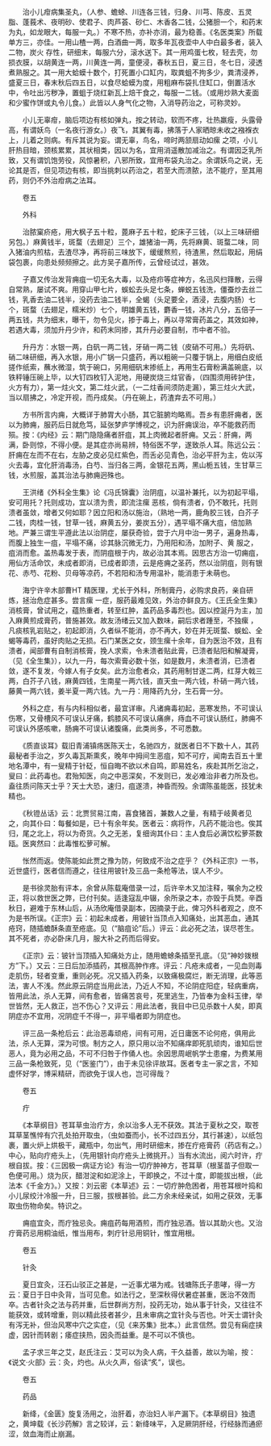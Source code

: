 <!-- { "loadSidebar": true } -->
　　治小儿疳病集圣丸，（人参、蟾蜍、川连各三钱，归身、川芎、陈皮、五灵脂、蓬莪术、夜明砂、使君子、肉芦荟、砂仁、木香各二钱，公猪胆一个，和药末为丸，如龙眼大，每服一丸。）不寒不热，亦补亦消，最为稳善。《名医类案》所载单方三，亦佳。一用山楂一两，白酒曲一两，取多年瓦夜壶中人中白最多者，装入二物，炭火 存性，研细末，每服六分，滚水送下。其一用鸡蛋七枚，轻去壳，勿损衣膜，以胡黄连一两，川黄连一两，童便浸，春秋五日，夏三日，冬七日，浸透煮熟服之。其一用大蛤蟆十数个，打死置小口缸内，取粪蛆不拘多少，粪清浸养，盛夏三日，春末秋后四五日，以食尽蛤蟆为度，用粗麻布袋扎住缸口，倒置活水中，令吐出污秽净，置蛆于烧红新瓦上焙干食之，每服一二钱。（或用炒熟大麦面和少蜜作饼或丸令儿食。）此皆以人身气化之物，入消导药治之，可称灵妙。

　　小儿无辜疳，脑后项边有核如弹丸，按之转动，软而不疼，壮热羸瘦，头露骨高，有谓妖鸟（一名夜行游女。）夜飞，其翼有毒，拂落于人家晒晾未收之襁褓衣上，儿着之则病。有斥其说为妄。谓无辜，鸟名，啼时两颔扇动如瘰 之项，小儿肝热目暗，颈核累累，其状相类，因以为名，宜用消遥散加减治之。有谓因乏乳所致，又有谓饥饱劳役，风惊暑积，八邪所致，宜用布袋丸治之。余谓妖鸟之说，无论其是否，但见项边有核，即当挑刺以药治之，若至大而溃脓，法不能疗，至其用药，则仍不外治疳病之法耳。

　　卷五

　　外科

　　治脓窠疥疮，用大枫子五十粒，蓖麻子五十粒，蛇床子三钱，（以上三味研细另包。）麻黄钱半，斑蝥（去翅足）三个，雄猪油一两，先将麻黄、斑蝥二味，同入猪油内煎枯，去渣尽净，再将前三味放下，缓缓熬煎，待渣黑，然后取起，用绢袋包裹，向患处频频擦之。此方吴子嘉所传，云曾经试过，甚效。

　　子嘉又传治发背痈疽一切无名大毒，以及疮疖等症神方，名迅风扫箨散，云得自常熟，屡试不爽。用穿山甲七片，蜈蚣去头足七条，蝉蜕五钱洗，僵蚕炒去丝二钱，乳香去油二钱半，没药去油二钱半，全蝎（头足要全，酒浸，去腹内肠）七个，斑蝥（去翅足，糯米炒）七个，明雄黄五钱，麝香一钱，冰片八分，五倍子一两五钱，共为细末，曝干，勿令见火，掺于毒上，再以寻常膏药盖之，其效如神，若遇大毒，须加升丹少许，和药末同掺，其升丹必要自制，市中者不验。

　　升丹方：水银一两，白矾一两二钱，牙硝一两二钱（皮硝不可用。）先将矾、硝二味研细，再入水银，用小广锅一只盛药，再以粗碗一只覆于锅上，用细白皮纸搓作纸索，蘸水微湿，筑于碗口，另用细矾末掺纸上，再用生石膏粉满盖碗底，以铁秤锤压碗上毕，以大钉四枚钉入泥地，用硬炭烧三炷官香，（四围须用砖护住，火方有力），第一炷火文，第二炷火武，（一二炷香间须防走漏），第三炷火大武，当以扇拂之，冷定开视，而丹成矣。（丹在碗上，药渣弃去不可用。）

　　方书所言内痈，大概详于肺胃大小肠，其它脏腑均略焉。吾乡有患肝痈者，医以为肺痈，服药后日就危笃，延张梦庐学博视之，识为肝痈误治，卒不能救药而殒。按：《内经》云：期门隐隐痛者肝疽，其上肉微起者肝痈。又云：肝痈，两 满，卧则惊，不得小便。是其症亦尚易辨，特俗医不学，遂致杀人耳。陈远公云：肝痈在左而不在右，左胁之皮必见红紫色，而舌必见青色，治必平肝为主，佐以泻火去毒，宜化肝消毒汤，白芍、当归各三两，金银花五两，黑山栀五钱，生甘草三钱，水煎服，盖其治法与肺痈迥殊也。

　　王洪绪《外科全生集》论《冯氏锦囊》治阴疽，以温补兼托，以为初起平塌，安可用托？托则成功，宜以溃为贵，即流注瘰 恶核，倘有溃者，仍不敢托，托则溃者虽敛，增者又何如耶？因立阳和汤以施治，（熟地一两，鹿角胶三钱，白芥子二钱，肉桂一钱，甘草一钱，麻黄五分，姜炭五分），遇平塌不痛大疽，倍加熟地。严兼三谓生平遵此法以治阴症，屡获奇验，尝于六月中治一男子，遍身热毒，而腹上独生一疽，平塌不痛，诊其脉沉微无力，乃用阳和汤，加附子、黄 服之，疽消而愈。盖热毒发于表，而阴疽根于内，故必治其本焉。因思古方治一切痈疽，用仙方活命饮，未成者即消，已成者即溃，云是疮痈之圣药，然以治阴疽，则有银花、赤芍、花粉、贝母等凉药，不若阳和汤专用温补，能消患于未萌也。

　　海宁许辛木部曹HT 精医理，尤长于外科，所制膏丹，必购求良药，亲自研炼，拯治危症甚多。尝言瘰 一症，服药最难见效，外治亦鲜良方。《王氏全生集》消核膏，曾试用之，蕴热重者，转至红肿，盖药品多毒烈也。因以控涎丹为主，加入麻黄煎成膏药，普施甚效。故友汤绪云又加入数味，嗣后求者踵至，不独瘰 ，凡痰核乳岩贴之，初起即消，久者纵不能消，亦不再大，妙在并无斑蝥、蜈蚣、全蝎等毒药，虽好肉贴之无损。石门某医之女，颈生瘰十余年，自为医治不效，且有溃者，闻部曹有自制消核膏，挽人求索，令未溃者贴此膏，已溃者贴阳和解凝膏，（见《全生集》），以九一丹，每次索膏必数十张，如是数月，未溃者消，已溃者敛，遂不复发，今嫁人有子女矣。此方治愈者众，其药用制甘遂二两，红芽大戟三两，白芥子八钱，麻黄四钱，生南星一两六钱，直天虫一两六钱，朴硝一两六钱，藤黄一两六钱，姜半夏一两六钱。九一丹：用降药九分，生石膏一分。

　　外科之症，有与内科相似者，最宜详审。凡诸痈毒初起，恶寒发热，不可误认伤寒，又骨槽风不可误认牙痛，鹤膝风不可误认痛痹，痔血不可误认肠红，肺痈不可误认外感咳嗽，肠痈不可误认诸腹痛，此类尚多，不可悉数。

　　《质直谈耳》载旧青浦镇疡医陈天士，名驰四方，就医者日不下数十人，其药最秘者手治之，岁久毒瓦斯熏炙，晚年中拇间生恶疽，知不可疗，闻南去百五十里地名潭中，有一叟精于针砭，恒自晦不欲以术自鸣，即易姓名，疾赴其所乞治之，叟曰：此药毒也。君殆知医，向之中恶深矣，不发则已，发必难治非者力所及也。盍往质问陈天士乎？天士大恐，速归，疽遂溃，神昏而殁。余谓陈虽能医，技犹未精也。

　　《秋镫丛话》云：北贾贸易江南，喜食猪首，兼数人之量，有精于岐黄者见之，向其仆曰：每餐如是，已十有余年矣。医者云：病将作，凡药不能治也。俟其归，尾之北上，将以为奇货。久之无恙，复细询其仆曰：主人食后必满饮松萝茶数瓯。医爽然曰：此毒惟松萝可解。

　　怅然而返。使陈能如此贾之豫为防，何致成不治之症乎？《外科正宗》一书，近世盛行，医者信而遵之，往往用铍针及三品一条枪等法，误人不少。

　　是书徐灵胎有评本，余曾从陈载庵借录一过，后许辛木又加注释，嘱余为之校正，将以救世医之弊，已付刊矣。适逢寇乱中辍，余所录之本，亦毁于兵燹。辛酉秋日，避难于东林山后，从汤欣庵借录副本，因摘录于此，俾习外科者观之，庶不为是书所误。《正宗》云：初起未成者，用铍针当顶点入知痛处，出其恶血，通其疮窍，随插蟾酥条直至疮底。见（“脑疽论”后。）评云：此必死之法，误尽苍生。其不死者，亦必卧床几月，服大补之药而后得安。

　　《正宗》云：铍针当顶插入知痛处方止，随用蟾蜍条插至孔底。（见“神妙拨根方”下。）又云：三日后加添插药，其根高肿作疼。评云：凡疮未成者，一见血则毒走肌伤，轻者变重，重则必死。况又插入药条，以致痛极腐烂，断无消理，此等恶法，害人不浅。然此原云阴症当用此法，乃近人不知，不论阴症阳症，轻病重病，皆用此法，杀人无算，间有愈者，皆痛苦哀号，死里逃生，乃皆奉为金科玉律，举世皆然，无人救正，岂不伤心？又评云：用此法者，我目中已见杀数十人矣，即真阴症亦不宜用，况阴症千不得一，非平塌者即为阴症也。

　　评三品一条枪后云：此治恶毒顽疮，间有可用，近日庸医不论何疮，俱用此法，杀人无算，深为可恨。制方之人，原只用以治不知痛痒即死肌顽肉，谁知后世恶人，竟为必用之品，不可不归咎于作俑人也。余因思周岷帆学士患瘤，为费某用三品一条枪致死，见（“医鉴门”），由于未见徐评故耳。医者专主一家之言，不知虚怀好学，博采精研，而欲免于误人也，岂可得哉？

　　卷五

　　疔

　　《本草纲目》苍耳草虫治疔方，余以治多人无不获效。其法于夏秋之交，取苍耳草茎憔悴有穴孔处拍开取虫，（虫如蚕而小，长不过四五分，其行甚速），以纸包裹，置火炉上烘极干，藏瓶中，勿出气，用时研细末，掺在疔疮膏药（药店有之。）中心，贴向疔疮头上，（先用银针向疔疮头上微挑开。）当有水流出，阅六时许，疔根自拔。按：《三因极一病证方论》有治一切疔肿神方，苍耳草（根茎苗子但取一色便可用。）烧为灰，醋泔淀和如泥涂上，干即换之，不过十度，即能拔出根，（此法本《千金方》。）又按：刘云密《本草述》云：一切疔肿危困者，用苍耳根叶捣和小儿尿绞汁冷服一升，日三服，拔根甚验。此二方余未经亲试，如用之获效，无事取虫伤物命矣。特识之。

　　痈疽宜灸，而疔独忌灸。痈疽药每用酒煎，而疔独忌酒。皆以其助火也。又治疔膏药忌用桐油纸，惟当用布，刺疔针忌用铜针，惟宜用根。

　　卷五

　　针灸

　　夏日宜灸，汪石山驳正之甚是，一近事尤堪为戒。钱塘陈氏子患哮，得一方云：夏日于日中灸背，当可见愈。如法行之，至深秋得伏暑症甚重，医治不效而卒。古者针灸之法与药并重，后世群尚方剂，投药无功，始从事于针灸，又往往不能获效，或转增重，则以精此技者甚少，且未审病之宜针灸与否也。叶天士谓针灸有泻无补，但治风寒中穴之实症，（见《来苏集》批本。）此言信然。尝见有痫症挟虚，因针而转剧；痿症挟热，因灸而益重。是不可以不慎也。

　　孟子求三年之艾，赵氏注云：艾可以为灸人病，干久益善，故以为喻，按：《说文·火部》云：灸，灼也。从火久声，俗读“炙”，误也。

　　卷五

　　药品

　　新绛，《金匮》旋复汤用之，治肝着，亦治妇人半产漏下。《本草纲目》独遗之，黄坤载《长沙药解》言之较详，云：新绛味平，入足厥阴肝经，行经脉而通瘀涩，敛血海而止崩漏。

